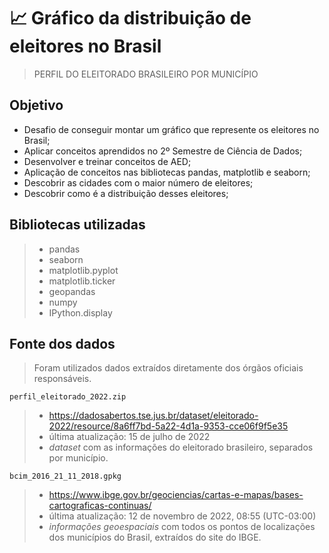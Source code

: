 # 📈 Gráfico da distribuição de eleitores no Brasil
> PERFIL DO ELEITORADO BRASILEIRO POR MUNICÍPIO
## Objetivo
* Desafio de conseguir montar um gráfico que represente os eleitores no Brasil;
* Aplicar conceitos aprendidos no 2º Semestre de Ciência de Dados;
* Desenvolver e treinar conceitos de AED;
* Aplicação de conceitos nas bibliotecas pandas, matplotlib e seaborn;
* Descobrir as cidades com o maior número de eleitores;
* Descobrir como é a distribuição desses eleitores;

## Bibliotecas utilizadas
> *  pandas
> *  seaborn
> *  matplotlib.pyplot
> *  matplotlib.ticker
> *  geopandas
> *  numpy
> *  IPython.display
 
## Fonte dos dados
> Foram utilizados dados extraídos diretamente dos órgãos oficiais responsáveis.

`perfil_eleitorado_2022.zip`
> * https://dadosabertos.tse.jus.br/dataset/eleitorado-2022/resource/8a6ff7bd-5a22-4d1a-9353-cce06f9f5e35
> * última atualização: 15 de julho de 2022
> * *dataset* com as informações do eleitorado brasileiro, separados por município.

`bcim_2016_21_11_2018.gpkg`
> * https://www.ibge.gov.br/geociencias/cartas-e-mapas/bases-cartograficas-continuas/
> * última atualização: 12 de novembro de 2022, 08:55 (UTC-03:00)
> * *informações geoespaciais* com todos os pontos de localizações dos municípios do Brasil, extraídos do site do IBGE.
